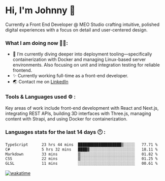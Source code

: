 # Hi, I'm Johnny 👋

Currently a Front End Developer @ MEO Studio crafting intuitive, polished digital experiences with a focus on detail and user-centered design.

### What I am doing now 🧑‍💻:

- 🔭 I’m currently diving deeper into deployment tooling—specifically containerization with Docker and managing Linux-based server environments. Also focusing on unit and integration testing for reliable frontend.
- ✨ Currently working full-time as a front-end developer.
- 🌏 Contact me on [LinkedIn](https://www.linkedin.com/in/johchai/)

### Tools & Languages used ⚙️ :

Key areas of work include front-end development with React and Next.js, integrating REST APIs, building 3D interfaces with Three.js, managing content with Strapi, and using Docker for containerization.

### Languages stats for the last 14 days 🕛 :

<!--START_SECTION:waka-->

```txt
TypeScript      23 hrs 44 mins  ███████████████████▒░░░░░   77.71 %
C#              5 hrs 32 mins   ████▓░░░░░░░░░░░░░░░░░░░░   18.11 %
Markdown        33 mins         ▒░░░░░░░░░░░░░░░░░░░░░░░░   01.82 %
CSS             22 mins         ▒░░░░░░░░░░░░░░░░░░░░░░░░   01.25 %
GLSL            11 mins         ░░░░░░░░░░░░░░░░░░░░░░░░░   00.61 %
```

<!--END_SECTION:waka-->

[![wakatime](https://wakatime.com/badge/user/0cd14e89-b357-451d-b5c1-4a79286fb5a6.svg)](https://wakatime.com/@0cd14e89-b357-451d-b5c1-4a79286fb5a6)
